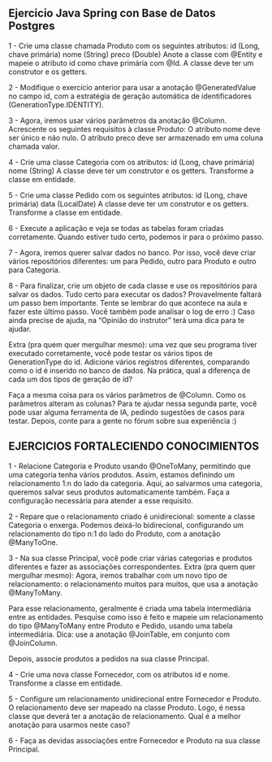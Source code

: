 ## Ejercicio Java Spring con Base de Datos Postgres

1 - Crie uma classe chamada Produto com os seguintes atributos: id (Long, chave primária) nome (String) preco (Double) Anote a classe com @Entity e mapeie o atributo id como chave primária com @Id. A classe deve ter um construtor e os getters.

2 - Modifique o exercício anterior para usar a anotação @GeneratedValue no campo id, com a estratégia de geração automática de identificadores (GenerationType.IDENTITY).

3 - Agora, iremos usar vários parâmetros da anotação @Column. Acrescente os seguintes requisitos à classe Produto: O atributo nome deve ser único e não nulo. O atributo preco deve ser armazenado em uma coluna chamada valor.

4 - Crie uma classe Categoria com os atributos: id (Long, chave primária) nome (String) A classe deve ter um construtor e os getters. Transforme a classe em entidade.

5 - Crie uma classe Pedido com os seguintes atributos: id (Long, chave primária) data (LocalDate) A classe deve ter um construtor e os getters. Transforme a classe em entidade.

6 - Execute a aplicação e veja se todas as tabelas foram criadas corretamente. Quando estiver tudo certo, podemos ir para o próximo passo.

7 - Agora, iremos querer salvar dados no banco. Por isso, você deve criar vários repositórios diferentes: um para Pedido, outro para Produto e outro para Categoria.

8 - Para finalizar, crie um objeto de cada classe e use os repositórios para salvar os dados. Tudo certo para executar os dados? Provavelmente faltará um passo bem importante. Tente se lembrar do que acontece na aula e fazer este último passo. Você também pode analisar o log de erro :) Caso ainda precise de ajuda, na “Opinião do instrutor” terá uma dica para te ajudar.

Extra (pra quem quer mergulhar mesmo): uma vez que seu programa tiver executado corretamente, você pode testar os vários tipos de GenerationType do id. Adicione vários registros diferentes, comparando como o id é inserido no banco de dados. Na prática, qual a diferença de cada um dos tipos de geração de id?

Faça a mesma coisa para os vários parâmetros de @Column. Como os parâmetros alteram as colunas? Para te ajudar nessa segunda parte, você pode usar alguma ferramenta de IA, pedindo sugestões de casos para testar. Depois, conte para a gente no fórum sobre sua experiência :)

## EJERCICIOS FORTALECIENDO CONOCIMIENTOS

1 - Relacione Categoria e Produto usando @OneToMany, permitindo que uma categoria tenha vários produtos. Assim, estamos definindo um relacionamento 1:n do lado da categoria. Aqui, ao salvarmos uma categoria, queremos salvar seus produtos automaticamente também. Faça a configuração necessária para atender a esse requisito.

2 - Repare que o relacionamento criado é unidirecional: somente a classe Categoria o enxerga. Podemos deixá-lo bidirecional, configurando um relacionamento do tipo n:1 do lado do Produto, com a anotação @ManyToOne.

3 - Na sua classe Principal, você pode criar várias categorias e produtos diferentes e fazer as associações correspondentes. Extra (pra quem quer mergulhar mesmo): Agora, iremos trabalhar com um novo tipo de relacionamento: o relacionamento muitos para muitos, que usa a anotação @ManyToMany.

Para esse relacionamento, geralmente é criada uma tabela intermediária entre as entidades. Pesquise como isso é feito e mapeie um relacionamento do tipo @ManyToMany entre Produto e Pedido, usando uma tabela intermediária. Dica: use a anotação @JoinTable, em conjunto com @JoinColumn.

Depois, associe produtos a pedidos na sua classe Principal.

4 - Crie uma nova classe Fornecedor, com os atributos id e nome. Transforme a classe em entidade.

5 - Configure um relacionamento unidirecional entre Fornecedor e Produto. O relacionamento deve ser mapeado na classe Produto. Logo, é nessa classe que deverá ter a anotação de relacionamento. Qual é a melhor anotação para usarmos neste caso?

6 - Faça as devidas associações entre Fornecedor e Produto na sua classe Principal.

